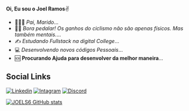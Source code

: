  **Oi, Eu sou o Joel Ramos**✌️

- 👨‍👩‍👧 *Pai, Marido*...
- 🚵‍♀️ *Bora pedalar! Os ganhos do ciclismo não são apenas físicos. Mas também mentais.*...
- ✍️ *Estudando Fullstack na digital College*...
- 💻 *Desenvolvendo novos códigos Pessoais*...
- 🆘 **Procurando Ajuda para desenvolver da melhor maneira**...

## **Social Links**

[![Linkedin](https://img.shields.io/badge/LinkedIn-0077B5?style=for-the-badge&logo=linkedin&logoColor=white0)](http://www.linkedin.com/in/joel-ramos-8255ab24b/)
[![Intagram](https://img.shields.io/badge/Instagram-E4405F?style=for-the-badge&logo=instagram&logoColor=white)](http://instagram.com/joel_ramos2304)
[![Discord](https://badgen.net/badge/icon/discord?icon=discord&label)](http://discord.com/JoelRamos#9440)

[![JOELS6 GitHub stats](https://github-readme-stats.vercel.app/api?username=JOELS6&show_icons=true&count_private=true&theme=Dark=ff69b4&icon_color=703cd8)](https://github.com/JOELS6)
